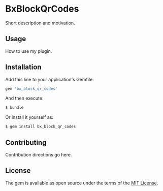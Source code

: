 # BxBlockQrCodes
Short description and motivation.

## Usage
How to use my plugin.

## Installation
Add this line to your application's Gemfile:

```ruby
gem 'bx_block_qr_codes'
```

And then execute:
```bash
$ bundle
```

Or install it yourself as:
```bash
$ gem install bx_block_qr_codes
```

## Contributing
Contribution directions go here.

## License
The gem is available as open source under the terms of the [MIT License](https://opensource.org/licenses/MIT).
